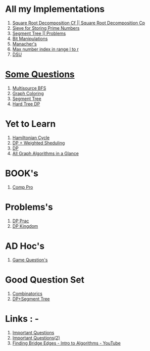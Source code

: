 <html>
<head> 
  <h1>All my Implementations</h1>
</head>

<body>
  <ol>
    <li><a href="https://codeforces.com/blog/entry/54133" onclick="window.open(this.href); return false;" onkeypress="window.open(this.href); return false;">Square Root Decomposition Cf    ||    </a><a href="https://cp-algorithms.com/data_structures/sqrt_decomposition.html" onclick="window.open(this.href); return false;" onkeypress="window.open(this.href); return false;">Square Root Decomposition Cp</a></li>
    <li><a href="https://www.geeksforgeeks.org/sieve-of-eratosthenes/" onclick="window.open(this.href); return false;" onkeypress="window.open(this.href); return false;">Sieve for Storing Prime Numbers</li>
     <li><a href="https://codeforces.com/blog/entry/18051" onclick="window.open(this.href); return false;" onkeypress="window.open(this.href); return false;">Segment Tree <a href="https://codeforces.com/blog/entry/15890" onclick="window.open(this.href); return false;" onkeypress="window.open(this.href); return false;"> || Problems  </li>
       <li><a href="https://www.hackerearth.com/practice/notes/bit-manipulation/" onclick="window.open(this.href); return false;" onkeypress="window.open(this.href); return false;">Bit Manipulations </li>
      <li><a href="https://quinston.com/code-snippets/manachers-algorithm-code/" onclick="window.open(this.href); return false;" onkeypress="window.open(this.href); return false;">Manacher's </li>
       <li><a href="https://codeforces.com/contest/675/submission/63665345" onclick="window.open(this.href); return false;" onkeypress="window.open(this.href); return false;">Max number index in range l to r </li>
        <li><a href="https://paste.ubuntu.com/p/HDM5fsMg8v/" onclick="window.open(this.href); return false;" onkeypress="window.open(this.href); return false;">DSU </li>
        
  </ol>
</body>
  
<head>
  <h1>Some Questions</h1>
</head>
<body>
  <ol>
    <li><a href="https://codeforces.com/contest/1105/problem/D" onclick="window.open(this.href); return false;" onkeypress="window.open(this.href); return false;">Multisource BFS</a></li>
    <li><a href="https://www.codechef.com/COOK102B/problems/ADAMTR" onclick="window.open(this.href); return false;" onkeypress="window.open(this.href); return false;">Graph Coloring</a></li>
    <li><a href="https://codeforces.com/contest/1108/problem/E2" onclick="window.open(this.href); return false;" onkeypress="window.open(this.href); return false;">Segment Tree</a></li>
    <li><a href="https://www.codechef.com/problems/XDCOMP" onclick="window.open(this.href); return false;" onkeypress="window.open(this.href); return false;">Hard Tree DP</a></li>
  </ol>
</body>

<head>
  <h1>Yet to Learn</h1>
</head>
 <body>
   <ol>
    <li><a href="https://codeforces.com/contest/1102/problem/F" onclick="window.open(this.href); return false;" onkeypress="window.open(this.href); return false;">Hamiltonian Cycle</a></li>
    <li><a href="https://codeforces.com/contest/1106/problem/E" onclick="window.open(this.href); return false;" onkeypress="window.open(this.href); return false;">DP + Weighted Sheduling</a></li>
    <li><a href="https://codeforces.com/problemset/problem/1110/D" onclick="window.open(this.href); return false;" onkeypress="window.open(this.href); return false;">DP</a></li>
     <li><a href="https://codeforces.com/blog/entry/16221" onclick="window.open(this.href); return false;" onkeypress="window.open(this.href); return false;">All Graph Algorithms in a Glance</a></li>
    
  </ol>
  </body>

<head>
  <h1>BOOK's</h1>
</head>
 <body>
   <ol>
    <li><a href="https://codeforces.com/blog/entry/50728" onclick="window.open(this.href); return false;" onkeypress="window.open(this.href); return false;">Comp Pro</a></li>
  </ol>
  </body>
  
  <head>
  <h1>Problems's</h1>
</head>
 <body>
   <ol>
    <li><a href="https://codeforces.com/contest/1114/problem/D" onclick="window.open(this.href); return false;" onkeypress="window.open(this.href); return false;">DP Prac</a></li>
     <li><a href="https://www.hackerrank.com/challenges/kingdom-division/problem" onclick="window.open(this.href); return false;" onkeypress="window.open(this.href); return false;">DP Kingdom</a></li>
  </ol>
  </body>
  <h1>AD Hoc's</h1>
</head>
 <body>
   <ol>
    <li><a href="https://www.codechef.com/problems/CLGAME" onclick="window.open(this.href); return false;" onkeypress="window.open(this.href); return false;">Game Question's</a></li>
  </ol>
  </body>
  </body>
  <h1>Good Question Set</h1>
</head>
 <body>
   <ol>
    <li><a href="https://codeforces.com/contest/560/problem/E" onclick="window.open(this.href); return false;" onkeypress="window.open(this.href); return false;">Combinatorics</a></li>
    <li><a href="https://codeforces.com/contest/834/problem/D" onclick="window.open(this.href); return false;" onkeypress="window.open(this.href); return false;">DP+Segment Tree</a></li>
     
  </ol>
  </body>
  <h1>Links : - </h1>
</head>
 <body>
   <ol>
    <li><a href="http://praveendhinwacoding.blogspot.com/2013/06/700-problems-to-understand-you-complete.html" onclick="window.open(this.href); return false;" onkeypress="window.open(this.href); return false;">Important Questions</a></li>
    <li><a href="https://www.commonlounge.com/discussion/5d2822257dfa49328d85fd27cf114441/main" onclick="window.open(this.href); return false;" onkeypress="window.open(this.href); return false;">Important Questions(2)</a></li>
     <li><a href="https://www.youtube.com/watch?v=K2rkXGltHXQ" onclick="window.open(this.href); return false;" onkeypress="window.open(this.href); return false;">Finding Bridge Edges - Intro to Algorithms - YouTube</a></li>
    
  </ol>
  </body>
            
  
</html>
